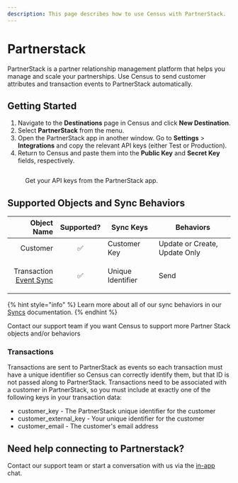 ```yaml
---
description: This page describes how to use Census with PartnerStack.
---
```


# Partnerstack

PartnerStack is a partner relationship management platform that helps you manage and scale your partnerships. Use Census to send customer attributes and transaction events to PartnerStack automatically.

## Getting Started

1. Navigate to the **Destinations** page in Census and click **New Destination**.
2. Select **PartnerStack** from the menu.
3. Open the PartnerStack app in another window. Go to **Settings** > **Integrations** and copy the relevant API keys (either Test or Production).
4. Return to Census and paste them into the **Public Key** and **Secret Key** fields, respectively.

<figure><img src="../.gitbook/assets/partnerstack.png" alt=""><figcaption><p>Get your API keys from the PartnerStack app.</p></figcaption></figure>

## Supported Objects and Sync Behaviors <a href="#supported-objects-and-sync-behaviors" id="supported-objects-and-sync-behaviors"></a>

|                                                                                            **Object Name** | **Supported?** | **Sync Keys**     | **Behaviors**                 |
| ---------------------------------------------------------------------------------------------------------: | :------------: | ----------------- | ----------------------------- |
|                                                                                                   Customer |        ✅       | Customer Key      | Update or Create, Update Only |
| <p>Transaction<br><a href="../basics/defining-source-data/events/#defining-event-syncs">Event Sync</a></p> |        ✅       | Unique Identifier | <p>Send<br></p>               |

{% hint style="info" %}
Learn more about all of our sync behaviors in our [Syncs](../syncs/overview.md) documentation.
{% endhint %}

Contact our support team if you want Census to support more Partner Stack objects and/or behaviors

### Transactions

Transactions are sent to PartnerStack as events so each transaction must have a unique identifier so Census can correctly identify them, but that ID is not passed along to PartnerStack. Transactions need to be associated with a customer in PartnerStack, so you must include at exactly one of the following keys in your transaction data:

* customer\_key - The PartnerStack unique identifier for the customer
* customer\_external\_key - Your unique identifier for the customer
* customer\_email - The customer's email address

## Need help connecting to Partnerstack?

Contact our support team or start a conversation with us via the [in-app](https://app.getcensus.com) chat.
